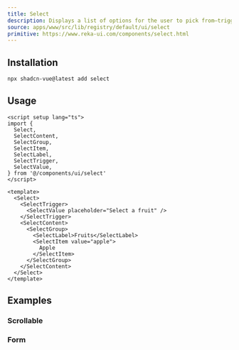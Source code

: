```yaml
---
title: Select
description: Displays a list of options for the user to pick from—triggered by a button.
source: apps/www/src/lib/registry/default/ui/select
primitive: https://www.reka-ui.com/components/select.html
---
```


<ComponentPreview name="SelectDemo" />

## Installation

```bash
npx shadcn-vue@latest add select
```

## Usage

```vue
<script setup lang="ts">
import {
  Select,
  SelectContent,
  SelectGroup,
  SelectItem,
  SelectLabel,
  SelectTrigger,
  SelectValue,
} from '@/components/ui/select'
</script>

<template>
  <Select>
    <SelectTrigger>
      <SelectValue placeholder="Select a fruit" />
    </SelectTrigger>
    <SelectContent>
      <SelectGroup>
        <SelectLabel>Fruits</SelectLabel>
        <SelectItem value="apple">
          Apple
        </SelectItem>
      </SelectGroup>
    </SelectContent>
  </Select>
</template>
```

## Examples

### Scrollable

<ComponentPreview name="SelectScrollable" />

### Form

<ComponentPreview name="SelectForm" />
